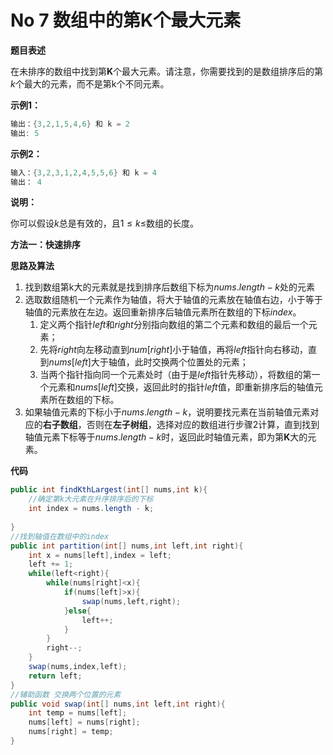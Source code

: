 # No 7 数组中的第K个最大元素

**题目表述**

在未排序的数组中找到第$\boldsymbol K$个最大元素。请注意，你需要找到的是数组排序后的第$k$个最大的元素，而不是第k个不同元素。

**示例1：**

~~~java
输出：{3,2,1,5,4,6} 和 k = 2
输出: 5
~~~

**示例2：**

~~~java
输入：{3,2,3,1,2,4,5,5,6} 和 k = 4
输出： 4
~~~

**说明：**

你可以假设$k$总是有效的，且$1 \le k \le$数组的长度。

**方法一：快速排序**

**思路及算法**

1. 找到数组第k大的元素就是找到排序后数组下标为$nums.length-k$处的元素
2. 选取数组随机一个元素作为轴值，将大于轴值的元素放在轴值右边，小于等于轴值的元素放在左边。返回重新排序后轴值元素所在数组的下标$index$。
   1. 定义两个指针$left$和$right$分别指向数组的第二个元素和数组的最后一个元素；
   2. 先将$right$向左移动直到$num[right]$小于轴值，再将$left$指针向右移动，直到$nums[left]$大于轴值，此时交换两个位置处的元素；
   3. 当两个指针指向同一个元素处时（由于是$left$指针先移动），将数组的第一个元素和$nums[left]$交换，返回此时的指针$left$值，即重新排序后的轴值元素所在数组的下标。
3. 如果轴值元素的下标小于$nums.length-k$，说明要找元素在当前轴值元素对应的**右子数组**，否则在**左子树组**，选择对应的数组进行步骤2计算，直到找到轴值元素下标等于$nums.length-k$时，返回此时轴值元素，即为第$\boldsymbol K$大的元素。

**代码**

~~~java
public int findKthLargest(int[] nums,int k){
    //确定第k大元素在升序排序后的下标
    int index = nums.length - k;
    
}
//找到轴值在数组中的index
public int partition(int[] nums,int left,int right){
    int x = nums[left],index = left;
    left += 1;
    while(left<right){
        while(nums[right]<x){
            if(nums[left]>x){
                swap(nums,left,right);
            }else{
                left++;
            }
        }
        right--;
    }
    swap(nums,index,left);
    return left;
}
//辅助函数 交换两个位置的元素
public void swap(int[] nums,int left,int right){
    int temp = nums[left];
    nums[left] = nums[right];
    nums[right] = temp;
}
~~~

